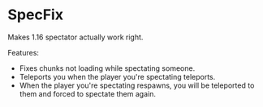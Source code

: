 # SpecFix

Makes 1.16 spectator actually work right.

Features:
- Fixes chunks not loading while spectating someone.
- Teleports you when the player you're spectating teleports.
- When the player you're spectating respawns, you will be teleported to them and forced to spectate them again.
